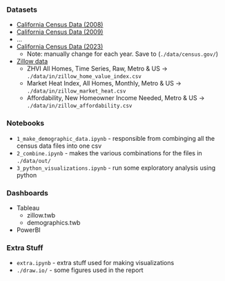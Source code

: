 ### Datasets

- [California Census Data (2008)](https://data.census.gov/app/mdat/ACSPUMS1Y2008/table?cv=ucgid&rv=AGEP_RC1,SEX,SCHL_RC1,HISP_RC1,RAC1P_RC1,PINCP_RC1&wt=PWGTP&g=AwFm-BVBlYDYg&AGEP_RC1=N4IgyiBcIEoKYGMD2ATOACAZkgTugggOZwgA0sUI~A4gKIAKZIAalANpsgAMXpAjJAF8A7Ex7oALknQiyEnAFc4AXVKchADkgA2ACxM~GydL1zFKtSAHaArJACc9prePoNXANRmly5QF8gA&SCHL_RC1=N4IgyiBcIEoKYGMD2ATOACAZkgTugoigK4ICGALgJZIB2pANuheaZTQLZw3kgA0sUcAGEAEgBk~IAGpQA2rJABGAGy9FAdkkjKAcwAW6AM4I9SJI1zo4ARyKUAbgy49e5HETgBdXgoBMABjUATjUADkkwJE50ZHp6OB04XnR4w0N0cj1SGnQAFgBaAE88NB0cODg~Nw9vPwBmXl9cxsVG30kAIVITOHpcAHJ00vKMSz1dPTgcKvcvHyUAVl5-VsUG-yXAxVb-VX9mxWb-dZD-dTVfNUD-UOX2-gA5JHRx-SMTM0YUSgAHPvZSDMap4AL5AA&HISP_RC1=N4IgyiBcIEoKYGMD2ATOACAZkgTu~yaK6aALgIYCWANnMQBKUDOADuQHaULq6UDmldiAA0sKCHoBJMAAURIAGpQA2spAAGAEzD1AZh0AWHQFYdANh0B2HQA4dATmEBGdc6fPtT-U6NPTTiydrJzsnR01XTXdNbU19TQN5RlYOLhFSHABXOABdYTV1J3kAOSRSdGS2TgR0rNycgF8gA&RAC1P_RC1=N4IgyiBcIEoKYGMD2ATOACAZkgTu~yaK6aALgIYCWANnMTuQhoXCADSxSwCCAwgIwAFdiABqUANoSQ-EQHUAFpVKs2pHAFc4AXTbSATCO6YclBOQB26bgFs4p8xfbqtu6QDYjAZ0qXnmnT0QAGY2ABY2AFY2AHY2AA42AE4RAHlSBXt-V20AXyA&PINCP_RC1=N4IgyiBcIEoKYGMD2ATOACAZkgTugKkgC4CGANugA5w4DOSAdgOS3oCWDyAthgBS1sA5gzgoANOgCutDAEEAIgCkAkgDkAwuiJJ0JFACtpRLTuQNapBsZRIyZEnQCUIMbCggACmvUeXIAGpQANpBIAC0AIwAnDFRYpGxABxiAMyQEZAALLGp6QCsAAxFGZkATAWxeWKZkAkxAOy1EX6qxOgAomQyAO4AFjQYAOI4SJLUKC6Y5DIAumKhaYVFkLFRfgAkVUUFJujrcbEuRDiScHML6dsF6dkxGxEFYtu76xGZYodix6fnIGkRS2upVua1cry2RRewI~dy~JzO8z~kFKgMgKRBGxRT0h2j26JhoO~CIuKVRINBIHWpOxO1x62yBKO8N~iyukHqGLBhRpLw5jLhP0RaXqqIBVw2Ip5JAYKHQSAAbjQmYLQgUWjplJwkDxlWcZgBfIA)
- [California Census Data (2009)](https://data.census.gov/app/mdat/ACSPUMS1Y2009/table?cv=ucgid&rv=AGEP_RC1,SEX,SCHL_RC1,HISP_RC1,RAC1P_RC1,PINCP_RC1&wt=PWGTP&g=AwFm-BVBlYDYg&AGEP_RC1=N4IgyiBcIEoKYGMD2ATOACAZkgTugggOZwgA0sUI~A4gKIAKZIAalANpsgAMXpAjJAF8A7Ex7oALknQiyEnAFc4AXVKchADkgA2ACxM~GydL1zFKtSAHaArJACc9prePoNXANRmly5QF8gA&SCHL_RC1=N4IgyiBcIEoKYGMD2ATOACAZkgTugoigK4ICGALgJZIB2pANuheaZTQLZw3kgA0sUcAGEAEgBk~IAGpQA2rJABGAGy9FAdkkjKAcwAW6AM4I9SJI1zo4ARyKUAbgy49e5HETgBdXgoBMABjUATjUADkkwJE50ZHp6OB04XnR4w0N0cj1SGnQAFgBaAE88NB0cODg~Nw9vPwBmXl9cxsVG30kAIVITOHpcAHJ00vKMSz1dPTgcKvcvHyUAVl5-VsUG-yXAxVb-VX9mxWb-dZD-dTVfNUD-UOX2-gA5JHRx-SMTM0YUSgAHPvZSDMap4AL5AA&HISP_RC1=N4IgyiBcIEoKYGMD2ATOACAZkgTu~yaK6aALgIYCWANnMQBKUDOADuQHaULq6UDmldiAA0sKCHoBJMAAURIAGpQA2spAAGAEzD1AZh0AWHQFYdANh0B2HQA4dATmEBGdc6fPtT-U6NPTTiydrJzsnR01XTXdNbU19TQN5RlYOLhFSHABXOABdYTV1J3kAOSRSdGS2TgR0rNycgF8gA&RAC1P_RC1=N4IgyiBcIEoKYGMD2ATOACAZkgTu~yaK6aALgIYCWANnMTuQhoXCADSxSwCCAwgIwAFdiABqUANoSQ-EQHUAFpVKs2pHAFc4AXTbSATCO6YclBOQB26bgFs4p8xfbqtu6QDYjAZ0qXnmnT0QAGY2ABY2AFY2AHY2AA42AE4RAHlSBXt-V20AXyA&PINCP_RC1=N4IgyiBcIEoKYGMD2ATOACAZkgTugKkgC4CGANugA5w4DOSAdgOS3oCWDyAthgBS1sA5gzgoANOgCutDAEEAIgCkAkgDkAwuiJJ0JFACtpRLTuQNapBsZRIyZEnQCUIMbCggACmvUeXIAGpQANpBIAC0AIwAnDFRYpGxABxiAMyQEZAALLGp6QCsAAxFGZkATAWxeWKZkAkxAOy1EX6qxOgAomQyAO4AFjQYAOI4SJLUKC6Y5DIAumKhaYVFkLFRfgAkVUUFJujrcbEuRDiScHML6dsF6dkxGxEFYtu76xGZYodix6fnIGkRS2upVua1cry2RRewI~dy~JzO8z~kFKgMgKRBGxRT0h2j26JhoO~CIuKVRINBIHWpOxO1x62yBKO8N~iyukHqGLBhRpLw5jLhP0RaXqqIBVw2Ip5JAYKHQSAAbjQmYLQgUWjplJwkDxlWcZgBfIA)
- ...
- [California Census Data (2023)](https://data.census.gov/app/mdat/ACSPUMS1Y2023/table?cv=ucgid&rv=AGEP_RC1,SEX,SCHL_RC1,HISP_RC1,RAC1P_RC1,PINCP_RC1&wt=PWGTP&g=AwFm-BVBlYDYg&AGEP_RC1=N4IgyiBcIEoKYGMD2ATOACAZkgTugggOZwgA0sUI~A4gKIAKZIAalANpsgAMXpAjJAF8A7Ex7oALknQiyEnAFc4AXVKchADkgA2ACxM~GydL1zFKtSAHaArJACc9prePoNXANRmly5QF8gA&SCHL_RC1=N4IgyiBcIEoKYGMD2ATOACAZkgTugoigK4ICGALgJZIB2pANuheaZTQLZw3kgA0sUcAGEAEgBk~IAGpQA2rJABGAGy9FAdkkjKAcwAW6AM4I9SJI1zo4ARyKUAbgy49e5HETgBdXgoBMABjUATjUADkkwJE50ZHp6OB04XnR4w0N0cj1SGnQAFgBaAE88NB0cODg~Nw9vPwBmXl9cxsVG30kAIVITOHpcAHJ00vKMSz1dPTgcKvcvHyUAVl5-VsUG-yXAxVb-VX9mxWb-dZD-dTVfNUD-UOX2-gA5JHRx-SMTM0YUSgAHPvZSDMap4AL5AA&HISP_RC1=N4IgyiBcIEoKYGMD2ATOACAZkgTu~yaK6aALgIYCWANnMQBKUDOADuQHaULq6UDmldiAA0sKCHoBJMAAURIAGpQA2spAAGAEzD1AZh0AWHQFYdANh0B2HQA4dATmEBGdc6fPtT-U6NPTTiydrJzsnR01XTXdNbU19TQN5RlYOLhFSHABXOABdYTV1J3kAOSRSdGS2TgR0rNycgF8gA&RAC1P_RC1=N4IgyiBcIEoKYGMD2ATOACAZkgTu~yaK6aALgIYCWANnMTuQhoXCADSxSwCCAwgIwAFdiABqUANoSQ-EQHUAFpVKs2pHAFc4AXTbSATCO6YclBOQB26bgFs4p8xfbqtu6QDYjAZ0qXnmnT0QAGY2ABY2AFY2AHY2AA42AE4RAHlSBXt-V20AXyA&PINCP_RC1=N4IgyiBcIEoKYGMD2ATOACAZkgTugKkgC4CGANugA5w4DOSAdgOS3oCWDyAthgBS1sA5gzgoANOgCutDAEEAIgCkAkgDkAwuiJJ0JFACtpRLTuQNapBsZRIyZEnQCUIMbCggACmvUeXIAGpQANpBIAC0AIwAnDFRYpGxABxiAMyQEZAALLGp6QCsAAxFGZkATAWxeWKZkAkxAOy1EX6qxOgAomQyAO4AFjQYAOI4SJLUKC6Y5DIAumKhaYVFkLFRfgAkVUUFJujrcbEuRDiScHML6dsF6dkxGxEFYtu76xGZYodix6fnIGkRS2upVua1cry2RRewI~dy~JzO8z~kFKgMgKRBGxRT0h2j26JhoO~CIuKVRINBIHWpOxO1x62yBKO8N~iyukHqGLBhRpLw5jLhP0RaXqqIBVw2Ip5JAYKHQSAAbjQmYLQgUWjplJwkDxlWcZgBfIA)
  - Note: manually change for each year. Save to (`./data/census.gov/`)
- [Zillow data](https://www.zillow.com/research/data/)
  - ZHVI All Homes, Time Series, Raw, Metro & US -> `./data/in/zillow_home_value_index.csv`
  - Market Heat Index, All Homes, Monthly, Metro & US -> `./data/in/zillow_market_heat.csv`
  - Affordability, New Homeowner Income Needed, Metro & US -> `./data/in/zillow_affordability.csv`

### Notebooks

- `1_make_demographic_data.ipynb` - responsible from combinging all the census data files into one csv
- `2_combine.ipynb` - makes the various combinations for the files in `./data/out/`
- `3_python_visualizations.ipynb` - run some exploratory analysis using python

### Dashboards

- Tableau
  - zillow.twb
  - demographics.twb
- PowerBI

### Extra Stuff

- `extra.ipynb` - extra stuff used for making visualizations
- `./draw.io/` - some figures used in the report

